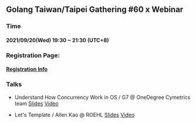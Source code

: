 ## Golang Taiwan/Taipei Gathering #60 x Webinar

### Time

#### 2021/09/20(Wed) 19:30 ~ 21:30  (UTC+8)

### Registration Page:

#### [Registration Info](https://www.meetup.com/golang-taipei-meetup/events/280940653/)

### Talks

- Understand How Concurrency Work in OS / G7 @ OneDegree Cymetrics team [Slides]() [Video]()

- Let's Template / Allen Kao @ ROEHL [Slides]() [Video]()


